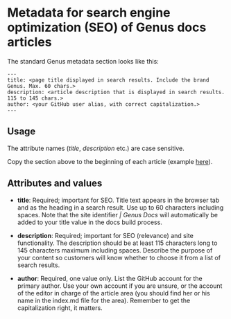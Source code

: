 # Metadata for search engine optimization (SEO) of Genus docs articles
The standard Genus metadata section looks like this:
  ```
  ---
  title: <page title displayed in search results. Include the brand Genus. Max. 60 chars.>
  description: <article description that is displayed in search results. 115 to 145 chars.>
  author: <your GitHub user alias, with correct capitalization.>
  ---
  ```
## Usage

The attribute names (_title_, _description_ etc.) are case sensitive.

Copy the section above to the beginning of each article (example [here](https://github.com/GenusAS/docs/edit/master/index.md)).

## Attributes and values

* **title**: Required; important for SEO. Title text appears in the browser tab and as the heading in a search result. Use up to 60 characters including spaces. Note that the site identifier *| Genus Docs* will automatically be added to your title value in the docs build process. 

* **description**: Required; important for SEO (relevance) and site functionality. The description should be at least 115 characters long to 145 characters maximum including spaces. Describe the purpose of your content so customers will know whether to choose it from a list of search results.

* **author**: Required, one value only. List the GitHub account for the primary author. Use your own account if you are unsure, or the account of the editor in charge of the article area (you should find her or his name in the index.md file for the area). Remember to get the capitalization right, it matters.
